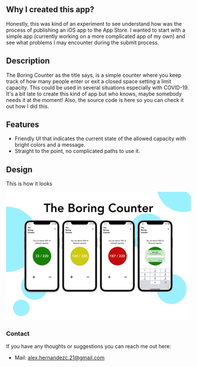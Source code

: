 ## Why I created this app?
Honestly, this was kind of an experiment to see understand how was the process of publishing an iOS app to the App Store. I wanted to start with a simple app (currently working on a more complicated app of my own) and see what problems I may encounter during the submit process. 

## Description

The Boring Counter as the title says, is a simple counter where you keep track of how many people enter or exit a closed space setting a limit capacity. This could be used in several situations especially with COVID-19. It's a bit late to create this kind of app but who knows, maybe somebody needs it at the moment! Also, the source code is here so you can check it out how I did this.

## Features

- Friendly UI that indicates the current state of the allowed capacity with bright colors and a message.
- Straight to the point, no complicated paths to use it.

## Design
This is how it looks

![Screenshot](Screenshots/FinalPresentation.png)


### Contact
If you have any thoughts or suggestions you can reach me out here:
- Mail: alex.hernandezc.21@gmail.com


